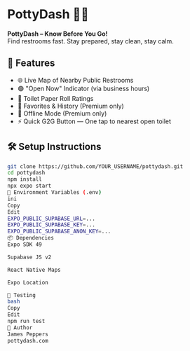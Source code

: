 # PottyDash 🚽📍

**PottyDash – Know Before You Go!**  
Find restrooms fast. Stay prepared, stay clean, stay calm.

## 🚀 Features
- 🌐 Live Map of Nearby Public Restrooms
- 🟢 "Open Now" Indicator (via business hours)
- 🧻 Toilet Paper Roll Ratings
- 📌 Favorites & History (Premium only)
- 📶 Offline Mode (Premium only)
- ⚡ Quick G2G Button — One tap to nearest open toilet

## 🛠️ Setup Instructions

```bash
git clone https://github.com/YOUR_USERNAME/pottydash.git
cd pottydash
npm install
npx expo start
🔑 Environment Variables (.env)
ini
Copy
Edit
EXPO_PUBLIC_SUPABASE_URL=...
EXPO_PUBLIC_SUPABASE_KEY=...
EXPO_PUBLIC_SUPABASE_ANON_KEY=...
📦 Dependencies
Expo SDK 49

Supabase JS v2

React Native Maps

Expo Location

🧪 Testing
bash
Copy
Edit
npm run test
👤 Author
James Peppers
pottydash.com